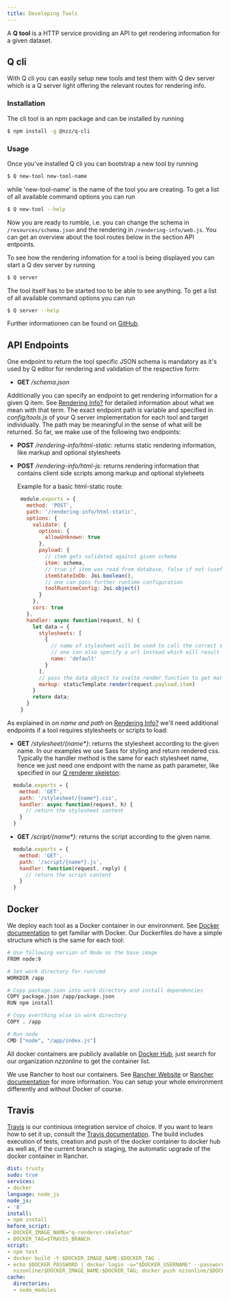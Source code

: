 ```yaml
---
title: Developing Tools
---
```


A __Q tool__ is a HTTP service providing an API to get rendering information for a given dataset.

## Q cli
With Q cli you can easily setup new tools and test them with Q dev server which is a Q server light offering the relevant routes for rendering info.

### Installation
The cli tool is an npm package and can be installed by running 
```bash
$ npm install -g @nzz/q-cli
```

### Usage
Once you've installed Q cli you can bootstrap a new tool by running 
```bash
$ Q new-tool new-tool-name
```
while 'new-tool-name' is the name of the tool you are creating. To get a list of all available command options you can run 
```bash
$ Q new-tool --help
```
Now you are ready to rumble, i.e. you can change the schema in `/resources/schema.json` and the rendering in `/rendering-info/web.js`. You can get an overview about the tool routes below in the section API entpoints.

To see how the rendering infomation for a tool is being displayed you can start a Q dev server by running
```bash
$ Q server
```
The tool itself has to be started too to be able to see anything. To get a list of all available command options you can run
```bash
$ Q server --help
```

Further informationen can be found on [GitHub](https://github.com/nzzdev/Q-cli).

## API Endpoints
One endpoint to return the tool specific JSON schema is mandatory as it's used by Q editor for rendering and validation of the respective form:

- __GET__ _/schema.json_

Additionally you can specify an endpoint to get rendering information for a given Q item. See [Rendering Info?](rendering-info.html) for detailed information about what we mean with that term. The exact endpoint path is variable and specified in _config/tools.js_ of your Q server implementation for each tool and target individually. The path may be meaningful in the sense of what will be returned. So far, we make use of the following two endpoints:

- __POST__ _/rendering-info/html-static_: returns static rendering information, like markup and optional stylesheets
- __POST__ _/rendering-info/html-js_: returns rendering information that contains client side scripts among markup and optional styleheets

   Example for a basic html-static route:
   ```javascript
    module.exports = {
      method: 'POST',
      path: '/rendering-info/html-static',
      options: {
        validate: {
          options: {
            allowUnknown: true
          },
          payload: {
            // item gets validated against given schema
            item: schema,
            // true if item was read from database, false if not (useful if you want to use the appendItemToPayload query from Q servers tool-default route)
            itemStateInDb: Joi.boolean(),
            // one can pass further runtime configuration
            toolRuntimeConfig: Joi.object()
          }
        },
        cors: true
      },
      handler: async function(request, h) {
        let data = {
          stylesheets: [
            {
              // name of stylesheet will be used to call the correct stylesheet endpoint to load css
              // one can also specify a url instead which will result in loading css directly from that url
              name: 'default'
            }
          ], 
          // pass the data object to svelte render function to get markup
          markup: staticTemplate.render(request.payload.item)
        }
        return data;
      }
    }
   ```

As explained in _on name and path_ on [Rendering Info?](rendering-info.html) we'll need additional endpoints if a tool requires stylesheets or scripts to load:
- __GET__ _/stylesheet/{name*}_: returns the stylesheet according to the given name. In our examples we use Sass for styling and return rendered css. Typically the handler method is the same for each stylesheet name, hence we just need one endpoint with the name as path parameter, like specified in our [Q renderer skeleton](https://github.com/nzzdev/Q-renderer-skeleton/blob/master/routes/stylesheet.js):

```javascript
  module.exports = {
    method: 'GET',
    path: '/stylesheet/{name*}.css',
    handler: async function(request, h) {
      // return the stylesheet content
    }
  }
```
- __GET__ _/script/{name*}_: returns the script according to the given name.
```javascript
  module.exports = {
    method: 'GET',
    path: '/script/{name*}.js',
    handler: function(request, reply) {
      // return the script content
    }
  }
```

## Docker

We deploy each tool as a Docker container in our environment. See [Docker documentation](https://docs.docker.com/) to get familiar with Docker. Our Dockerfiles do have a simple structure which is the same for each tool:

```sh
# Use following version of Node as the base image
FROM node:9

# Set work directory for run/cmd
WORKDIR /app

# Copy package.json into work directory and install dependencies
COPY package.json /app/package.json
RUN npm install

# Copy everthing else in work directory
COPY . /app

# Run node
CMD ["node", "/app/index.js"]
```

All docker containers are publicly available on [Docker Hub](https://hub.docker.com/), just search for our organization _nzzonline_ to get the container list. 

We use Rancher to host our containers. See [Rancher Website](https://rancher.com/) or [Rancher documentation](https://docs.rancher.com) for more information. You can setup your whole environment differently and without Docker of course. 

## Travis

[Travis](https://travis-ci.com/) is our continious integration service of choice. If you want to learn how to set it up, consult the [Travis documentation](https://docs.travis-ci.com/). The build includes execution of tests, creation and push of the docker container to docker hub as well as, if the current branch is staging, the automatic upgrade of the docker container in Rancher. 

```yml
dist: trusty
sudo: true
services:
- docker
language: node_js
node_js:
- '8'
install:
- npm install
before_script:
- DOCKER_IMAGE_NAME="q-renderer-skeleton"
- DOCKER_TAG=$TRAVIS_BRANCH
script:
- npm test
- docker build -t $DOCKER_IMAGE_NAME:$DOCKER_TAG .
- echo $DOCKER_PASSWORD | docker login -u="$DOCKER_USERNAME" --password-stdin; docker tag $DOCKER_IMAGE_NAME:$DOCKER_TAG
  nzzonline/$DOCKER_IMAGE_NAME:$DOCKER_TAG; docker push nzzonline/$DOCKER_IMAGE_NAME:$DOCKER_TAG;
cache:
  directories:
  - node_modules
```
